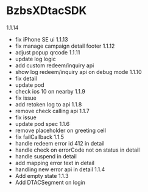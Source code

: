 # BzbsXDtacSDK
1.1.14
- fix iPhone SE ui
1.1.13
- fix manage campaign detail footer
1.1.12
- adjust popup qrcode
1.1.11
- update log logic
- add custom redeem/inquiry api
- show log redeem/inquiry api on debug mode
1.1.10
- fix detail 
- update pod 
- check ios 10 on nearby
1.1.9
- fix issue
- add retoken log to api
1.1.8
- remove check calling api
1.1.7
- fix issue 
- update pod spec
1.1.6
- remove placeholder on greeting cell
- fix failCallback
1.1.5
- handle redeem error id 412 in detail
- handle check on errorCode not on status in detail
- handle suspend in detail
- add mapping error text in detail
- handling new error api in detail
1.1.4
- Add empty state
1.1.3
- Add DTACSegment on login

